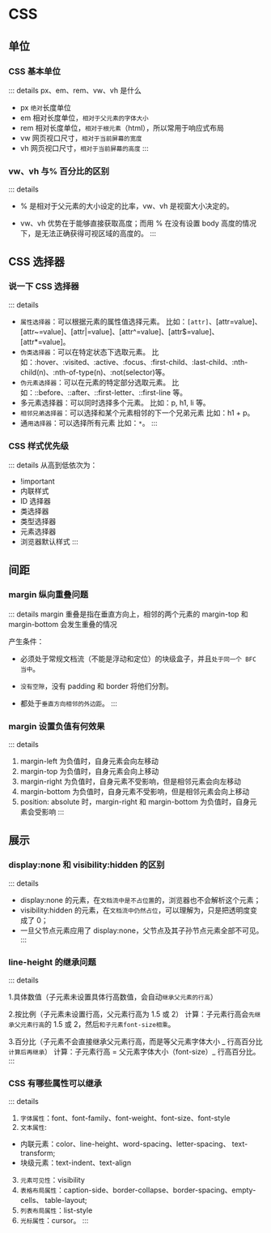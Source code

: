 # CSS

## 单位

### CSS 基本单位

::: details px、em、rem、vw、vh 是什么

- px `绝对`长度单位
- em 相对长度单位，`相对于父元素的字体大小`
- rem 相对长度单位，`相对于根元素`（html），所以常用于响应式布局
- vw 网页视口尺寸，`相对于当前屏幕的宽度`
- vh 网页视口尺寸，`相对于当前屏幕的高度`
  :::

### vw、vh 与% 百分比的区别

::: details

- % 是相对于父元素的大小设定的比率，vw、vh 是视窗大小决定的。

- vw、vh 优势在于能够直接获取高度；而用 % 在没有设置 body 高度的情况下，是无法正确获得可视区域的高度的。
  :::

## CSS 选择器

### 说一下 CSS 选择器

::: details

- `属性选择器`：可以根据元素的属性值选择元素。
  比如：`[attr]`、[attr=value]、[attr~=value]、[attr|=value]、[attr^=value]、[attr$=value]、[attr*=value]。
- `伪类选择器`：可以在特定状态下选取元素。
  比如：:hover、:visited、:active、:focus、:first-child、:last-child、:nth-child(n)、:nth-of-type(n)、:not(selector)等。
- `伪元素选择器`：可以在元素的特定部分选取元素。
  比如：::before、::after、::first-letter、::first-line 等。
- 多元素选择器：可以同时选择多个元素。
  比如：p, h1, li 等。
- `相邻兄弟选择器`：可以选择和某个元素相邻的下一个兄弟元素
  比如：h1 + p。
- 通`用选择器`：可以选择所有元素
  比如：`*`。
  :::

### CSS 样式优先级

::: details 从高到低依次为：

- !important
- 内联样式
- ID 选择器
- 类选择器
- 类型选择器
- 元素选择器
- 浏览器默认样式
  :::
  
## 间距

### margin 纵向重叠问题

::: details
margin 重叠是指在垂直方向上，相邻的两个元素的 margin-top 和 margin-bottom 会发生重叠的情况

产生条件：

- 必须处于常规文档流（不能是浮动和定位）的块级盒子，并且`处于同一个 BFC 当中`。

- `没有空隙`，没有 padding 和 border 将他们分割。

- 都处于`垂直方向相邻的外边距`。
  :::

### margin 设置负值有何效果

::: details

1. margin-left 为负值时，自身元素会向左移动
2. margin-top 为负值时，自身元素会向上移动
3. margin-right 为负值时，自身元素不受影响，但是相邻元素会向左移动
4. margin-bottom 为负值时，自身元素不受影响，但是相邻元素会向上移动
5. position: absolute 时，margin-right 和 margin-bottom 为负值时，自身元素会受影响
   :::


## 展示

### display:none 和 visibility:hidden 的区别

::: details

- display:none 的元素，在`文档流中是不占位置`的，浏览器也不会解析这个元素；
- visibility:hidden 的元素，在`文档流中仍然占位`，可以理解为，只是把透明度变成了 0；
- 一旦父节点元素应用了 display:none，父节点及其子孙节点元素全部不可见。
  :::

### line-height 的继承问题

::: details

1.具体数值（子元素未设置具体行高数值，会自动`继承父元素的行高`）

2.按比例（子元素未设置行高，父元素行高为 1.5 或 2）
计算：子元素行高会`先继承父元素行高`的 1.5 或 2，然后`和子元素font-size相乘`。

3.百分比（子元素不会直接继承父元素行高，而是等父元素字体大小 _ 行高百分比`计算后再继承`）
计算：子元素行高 = 父元素字体大小（font-size）_ 行高百分比。
:::

### CSS 有哪些属性可以继承

::: details

1. `字体属性`：font、font-family、font-weight、font-size、font-style
2. `文本属性`:

- 内联元素：color、line-height、word-spacing、letter-spacing、 text-transform;
- 块级元素：text-indent、text-align

3. `元素可见性`：visibility
4. `表格布局属性`：caption-side、border-collapse、border-spacing、empty-cells、 table-layout;
5. `列表布局属性`：list-style
6. `光标属性`：cursor。
   :::
